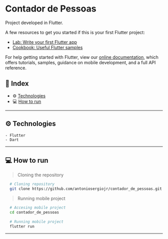 # Contador de Pessoas

Project developed in Flutter.

A few resources to get you started if this is your first Flutter project:

- [Lab: Write your first Flutter app](https://flutter.dev/docs/get-started/codelab)
- [Cookbook: Useful Flutter samples](https://flutter.dev/docs/cookbook)

For help getting started with Flutter, view our
[online documentation](https://flutter.dev/docs), which offers tutorials,
samples, guidance on mobile development, and a full API reference.

## 🚀 Index
- ⚙ [Technologies](#-technologies)
- 💻 [How to run](#-how-to-run)

---

## ⚙ Technologies
    - Flutter
    - Dart
---

## 💻 How to run

  > Cloning the repository
  ```bash
    # Cloning repository
    git clone https://github.com/antoniosergiojr/contador_de_pessoas.git
  ```

  > Running mobile project
  ```bash
    # Accesing mobile project
    cd contador_de_pessoas
    
    # Running mobile project
    flutter run
  ```
---
